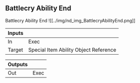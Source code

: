 ## Battlecry Ability End
Battlecry Ability End
![[../img/nd_img_BattlecryAbilityEnd.png]]

|Inputs||
|--|--|
| In | Exec |
| Target | Special Item Ability Object Reference |

|Outputs||
|--|--|
| Out | Exec |
